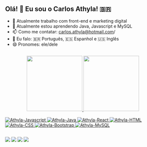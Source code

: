 ## Olá! 👋 Eu sou o Carlos Athyla! 🇧🇷

- 🔭 Atualmente trabalho com front-end e marketing digital 
- 🌱 Atualmente estou aprendendo Java, Javascript e MySQL
- 📫 Como me contatar: carlos.athyla@hotmail.com/
- 👅 Eu falo: 🇧🇷 Português, 🇪🇸 Espanhol e 🇺🇸󠁢󠁳󠁳󠁷󠁿 Inglês
- 😄 Pronomes: ele/dele

##

<div align="center">
  <a href="https://github.com/carlosathyla">
  <img height="180em" src="https://github-readme-stats.vercel.app/api?username=carlosathyla&show_icons=true&theme=draculat&include_all_commits=true&count_private=true"/>
  <img height="180em" src="https://github-readme-stats.vercel.app/api/top-langs/?username=carlosathyla&layout=compact&langs_count=7&theme=dracula"/>
</div>

 
  
<div style="display: inline_block"><br>
  <img alt="Athyla-Javascript" src="https://img.shields.io/badge/JavaScript-F7DF1E?style=for-the-badge&logo=javascript&logoColor=black">
  <img alt="Athyla-Java"src="https://img.shields.io/badge/Java-ED8B00?style=for-the-badge&logo=java&logoColor=white">
  <img alt="Athyla-React"src="https://img.shields.io/badge/React-20232A?style=for-the-badge&logo=react&logoColor=61DAFB">
  <img alt="Athyla-HTML"src="https://img.shields.io/badge/HTML5-E34F26?style=for-the-badge&logo=html5&logoColor=white">
  <img alt="Athyla-CSS"src="https://img.shields.io/badge/CSS3-1572B6?style=for-the-badge&logo=css3&logoColor=white">
  <img alt="Athyla-Bootstrap"src="https://img.shields.io/badge/Bootstrap-563D7C?style=for-the-badge&logo=bootstrap&logoColor=white">
  <img alt="Athyla-MySQL"src="https://img.shields.io/badge/MySQL-00000F?style=for-the-badge&logo=mysql&logoColor=white">
  
</div>
  
  ##
  
<div>
  <a href="https://api.whatsapp.com/send?phone=%2B5582996596433&text=Github+Oi+%C3%81thyla%21+Gostaria+de+conversar+contigo%21+Voc%C3%AA+esta+dispon%C3%ADvel%3F" target="_blank"><img src="https://img.shields.io/badge/WhatsApp-25D366?style=for-the-badge&logo=whatsapp&logoColor=white" target="_blank"></a>
  <a href="https://discord.gg/8ydGrJMx" target="_blank"><img src="https://img.shields.io/badge/Discord-7289DA?style=for-the-badge&logo=discord&logoColor=white" target="_blank"></a>
  <a href="https://www.linkedin.com/in/carlosathyla" target="_blank"><img src="https://img.shields.io/badge/-LinkedIn-%230077B5?style=for-the-badge&logo=linkedin&logoColor=white" target="_blank"></a>
  <a href = "mailto:carlos.athyla@hotmail.com"><img src="https://img.shields.io/badge/Microsoft_Outlook-0078D4?style=for-the-badge&logo=microsoft-outlook&logoColor=white)" target="_blank"></a>
</div>
  
  
